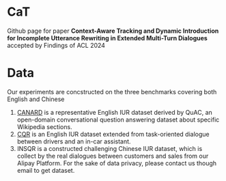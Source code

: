 # CaT

Github page for paper **Context-Aware Tracking and Dynamic Introduction for Incomplete Utterance Rewriting in Extended Multi-Turn Dialogues** accepted by Findings of ACL 2024

# Data

Our experiments are concstructed on the three benchmarks covering both English and Chinese
1. [CANARD](https://sites.google.com/view/qanta/projects/canard) is a representative English IUR dataset derived by QuAC, an open-domain conversational question answering dataset about specific Wikipedia sections.
2. [CQR](https://github.com/alexa/alexa-dataset-contextual-query-rewrite) is an English IUR dataset extended from task-oriented dialogue between drivers and an in-car assistant.
3. INSQR is a constructed challenging Chinese IUR dataset, which is collect by the real dialogues between customers and sales from our Alipay Platform. For the sake of data privacy, please contact us though email to get dataset.


